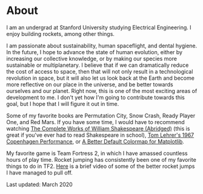 About
=====

I am an undergrad at Stanford University studying Electrical Engineering. I enjoy building rockets, among other things.

I am passionate about sustainability, human spaceflight, and dental hygiene. In the future, I hope to advance the state of human evolution, either by increasing our collective knowledge, or by making our species more sustainable or multiplanetary. I believe that if we can dramatically reduce the cost of access to space, then that will not only result in a technological revolution in space, but it will also let us look back at the Earth and become more reflective on our place in the universe, and be better towards ourselves and our planet. Right now, this is one of the most exciting areas of development to me. I don't yet how I'm going to contribute towards this goal, but I hope that I will figure it out in time.

Some of my favorite books are Permutation City, Snow Crash, Ready Player One, and Red Mars. If you have some time, I would have to recommend watching [The Complete Works of William Shakespeare (Abridged)](https://youtu.be/yqmfrqAVeK0) (this is great if you've ever had to read Shakespeare in school), [Tom Lehrer's 1967 Copenhagen Performance](https://youtu.be/QHPmRJIoc2k), or [A Better Default Colormap for Matplotlib](https://youtu.be/xAoljeRJ3lU).

My favorite game is Team Fortress 2, in which I have amassed countless hours of play time. Rocket jumping has consistently been one of my favorite things to do in TF2. [Here](https://youtu.be/3hflXwY_bPo) is a brief video of some of the better rocket jumps I have managed to pull off.

Last updated: March 2020
